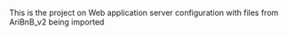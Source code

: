 This is the project on Web application server configuration with files from AriBnB_v2 being imported
